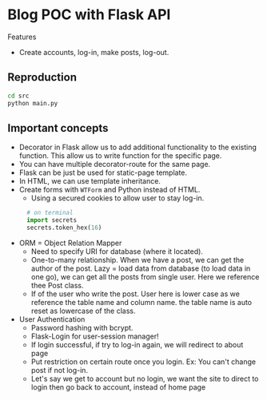 # Blog POC with Flask API
Features
- Create accounts, log-in, make posts, log-out.

## Reproduction
```sh
cd src
python main.py
```

## Important concepts
- Decorator in Flask allow us to add additional functionality to the existing function. This allow us to write function for the specific page.
- You can have multiple decorator-route for the same page.
- Flask can be just be used for static-page template.
- In HTML, we can use template inheritance.
- Create forms with `WTForm` and Python instead of HTML.
  - Using a secured cookies to allow user to stay log-in.
  ```python
    # on terminal
    import secrets
    secrets.token_hex(16)
  ```
- ORM = Object Relation Mapper
  - Need to specify URI for database (where it located).
  - One-to-many relationship. When we have a post, we can get the author of the post. Lazy = load data from database (to load data in one go), we can get all the posts from single user. Here we reference thee Post class.
  - If of the user who write the post. User here is lower case as we reference the table name and column name. the table name is auto reset as lowercase of the class.
- User Authentication
  - Password hashing with bcrypt.
  - Flask-Login for user-session manager!
  - If login successful, if try to log-in again, we will redirect to about page
  - Put restriction on certain route once you login. Ex: You can't change post if not log-in.
  - Let's say we get to account but no login, we want the site to direct to login then go back to account, instead of home page